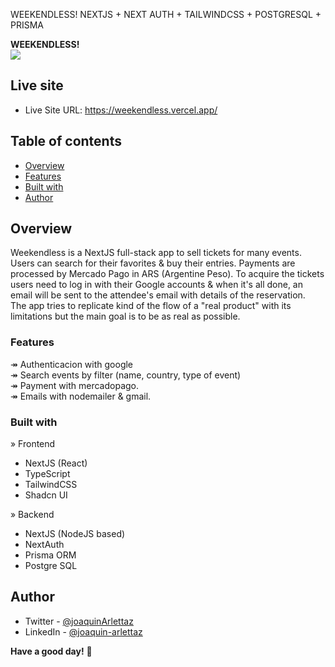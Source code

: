 WEEKENDLESS! NEXTJS + NEXT AUTH + TAILWINDCSS + POSTGRESQL + PRISMA

**WEEKENDLESS!**   
![](https://res.cloudinary.com/dkjkgri6x/image/upload/v1701480759/gqqmjxiw0fgonsryllpj.png)

## Live site
- Live Site URL: https://weekendless.vercel.app/

## Table of contents
  - [Overview](#overview)
  - [Features](#features)
  - [Built with](#built-with)
  - [Author](#author)

## Overview
Weekendless is a NextJS full-stack app to sell tickets for many events. Users can search for their favorites & buy their entries. Payments are processed by Mercado Pago in ARS (Argentine Peso). To acquire the tickets users need to log in with their Google accounts & when it's all done, an email will be sent to the attendee's email with details of the reservation.    
The app tries to replicate kind of the flow of a "real product" with its limitations but the main goal is to be as real as possible.

### Features
↠ Authenticacion with google   
↠ Search events by filter (name, country, type of event)   
↠ Payment with mercadopago.   
↠ Emails with nodemailer & gmail.   

### Built with
» Frontend
- NextJS (React)
- TypeScript
- TailwindCSS
- Shadcn UI

» Backend
- NextJS (NodeJS based)
- NextAuth
- Prisma ORM
- Postgre SQL

## Author

- Twitter - [@joaquinArlettaz](https://twitter.com/joaquinarlettaz)
- LinkedIn - [@joaquin-arlettaz](https://www.linkedin.com/in/joaqu%C3%ADn-arlettaz/)

**Have a good day!** 🚀

